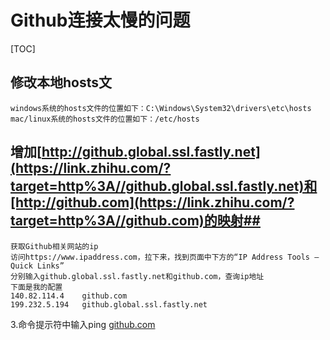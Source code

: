 # Github连接太慢的问题

[TOC]

## 修改本地hosts文

```text
windows系统的hosts文件的位置如下：C:\Windows\System32\drivers\etc\hosts
mac/linux系统的hosts文件的位置如下：/etc/hosts
```

## 增加[http://github.global.ssl.fastly.net](https://link.zhihu.com/?target=http%3A//github.global.ssl.fastly.net)和[http://github.com](https://link.zhihu.com/?target=http%3A//github.com)的映射##

```text
获取Github相关网站的ip
访问https://www.ipaddress.com，拉下来，找到页面中下方的“IP Address Tools – Quick Links”
分别输入github.global.ssl.fastly.net和github.com，查询ip地址
下面是我的配置
140.82.114.4	github.com
199.232.5.194	github.global.ssl.fastly.net
```

3.命令提示符中输入ping [github.com](https://link.zhihu.com/?target=http%3A//github.com)
